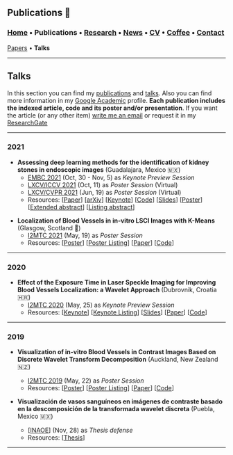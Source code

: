## Publications 📑
###  [Home](/index) • Publications  • [Research](/research) • [News](/news) • [CV](/brief_cv) • [Coffee](/coffee) • [Contact](/contact)
[Papers](/publications) • **Talks**

---

## Talks

In this section you can find my [publications](/publications) and [talks](/talks). Also you can find more information in my <a href="https://scholar.google.es/citations?user=IlG06bYAAAAJ&hl=es" target="_blank">Google Academic</a> profile. **Each publication includes the indexed article, code and its poster and/or presentation**. If you want the article (or any other item) [write me an email](mailto:francisco.lopez@ieee.org?subject=[GitHub]%20Hello,%20Francisco) or request it in my <a href="https://www.researchgate.net/profile/Francisco-Lopez-Tiro" target="_blank">ResearchGate</a>


---

### 2021

* **Assessing  deep  learning methods  for  the  identification of kidney  stones in endoscopic images** (Guadalajara, Mexico 🇲🇽)
  * <a href="https://embc.embs.org/2021/" target="_blank">EMBC 2021</a> (Oct, 30 - Nov, 5) as *Keynote Preview Session* 
  * <a href="http://iccv2021.thecvf.com" target="_blank">LXCV/ICCV 2021</a> (Oct, 11) as *Poster Session* (Virtual)
  * <a href="https://www.latinxinai.org/cvpr-2021-about" target="_blank">LXCV/CVPR 2021</a> (Jun, 19) as *Poster Session*  (Virtual)
  * Resources: 
[<a href="https://ieeexplore.ieee.org/document/9630211" target="_blank">Paper</a>]
[<a href="https://arxiv.org/abs/2103.01146" target="_blank">arXiv</a>]
[<a href="https://youtu.be/YMo-URAdvbM" target="_blank">Keynote</a>]
[[Code](mailto:gilberto.ochoa@tec.com?subject=%20Code%20Arxiv,%20Assessing%20deep%20learning%20methods%20for%20the%20identification%20of%20kidney%20stones%20in%20endoscopic%20images)]
[<a href="https://github.com/friscolt/friscolt.github.io/blob/main/files/embc2021_slides.pdf" target="_blank">Slides</a>]
[<a href="https://research.latinxinai.org/papers/cvpr/2021/png/6_poster_06.png" target="_blank">Poster</a>]
[<a href="https://research.latinxinai.org/papers/cvpr/2021/pdf/6_CameraReady_06.pdf" target="_blank">Extended abstract</a>]
[<a href="https://research.latinxinai.org/workshops/cvpr/cvpr-2021.html" target="_blank">Listing abstract</a>]


>>

* **Localization of Blood Vessels in in-vitro LSCI Images with K-Means** (Glasgow, Scotland 🏴󠁧󠁢󠁳󠁣󠁴󠁿)
  * <a href="https://i2mtc2021.ieee-ims.org" target="_blank">I2MTC 2021</a> (May, 19) as *Poster Session* 
  * Resources: 
[<a href="https://www.researchgate.net/publication/350372727_Localization_of_Blood_Vessels_in_In-Vitro_LSCI_Images_with_K-Means" target="_blank">Poster</a>]
[<a href="https://friscolt.github.io/files/i2mtc2021_program.pdf" target="_blank">Poster Listing</a>]
[<a href="https://ieeexplore.ieee.org/document/9460100" target="_blank">Paper</a>]
[<a href="https://github.com/friscolt/i2mtc-2021" target="_blank">Code</a>]

---

### 2020

* **Effect of the Exposure Time in Laser Speckle Imaging for Improving Blood Vessels Localization: a Wavelet Approach** (Dubrovnik, Croatia  🇭🇷)
  * <a href="https://i2mtc2020.ieee-ims.org" target="_blank">I2MTC 2020</a> (May, 25) as *Keynote Preview Session* 
  * Resources: 
[<a href="https://www.researchgate.net/publication/341626117_Effect_of_the_Exposure_Time_in_Laser_Speckle_Imaging_for_Improving_Blood_Vessels_Localization_a_Wavelet_Approach" target="_blank">Keynote</a>]
[<a href="https://friscolt.github.io/files/i2mtc2020_program.pdf" target="_blank">Keynote Listing</a>]
[<a href="https://www.researchgate.net/publication/341626117_Effect_of_the_Exposure_Time_in_Laser_Speckle_Imaging_for_Improving_Blood_Vessels_Localization_a_Wavelet_Approach" target="_blank">Slides</a>]
[<a href="https://ieeexplore.ieee.org/document/9129242" target="_blank">Paper</a>]
[<a href="https://github.com/friscolt/i2mtc-2020" target="_blank">Code</a>]




---

### 2019

* **Visualization of in-vitro Blood Vessels in Contrast Images Based on Discrete Wavelet Transform Decomposition** (Auckland, New Zealand 🇳🇿)
  * <a href="https://i2mtc2019.ieee-ims.org" target="_blank">I2MTC 2019</a> (May, 22) as *Poster Session* 
  * Resources: 
[<a href="https://www.researchgate.net/publication/333146308_Visualization_of_in-vitro_Blood_Vessels_in_Contrast_Images_Based_on_Discrete_Wavelet_Transform_Decomposition" target="_blank">Poster</a>]
[<a href="https://friscolt.github.io/files/i2mtc2019_program.pdf" target="_blank">Poster Listing</a>]
[<a href="https://ieeexplore.ieee.org/document/8827144" target="_blank">Paper</a>]
[<a href="https://github.com/friscolt/i2mtc-2029" target="_blank">Code</a>]



* **Visualización de vasos sanguíneos en imágenes de contraste basado en la descomposición de la transformada wavelet discreta** (Puebla, Mexico 🇲🇽)
  * [<a href="https://www.inaoep.mx" target="_blank">INAOE</a>] (Nov, 28) as *Thesis defense* 
   * Resources: 
[<a href="https://inaoe.repositorioinstitucional.mx/jspui/handle/1009/2014" target="_blank">Thesis</a>]





---
